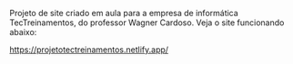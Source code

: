 Projeto de site criado em aula para a empresa de informática TecTreinamentos, do professor Wagner Cardoso.
Veja o site funcionando abaixo:

https://projetotectreinamentos.netlify.app/
